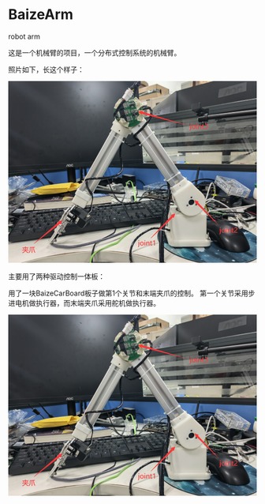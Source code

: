 # BaizeArm
robot arm

这是一个机械臂的项目，一个分布式控制系统的机械臂。

照片如下，长这个样子：

![机械臂照片1](https://github.com/Allen953/BaizeArm/blob/main/7.Photos%20%26%20Videos/joint.png)


主要用了两种驱动控制一体板：

用了一块BaizeCarBoard板子做第1个关节和末端夹爪的控制。
第一个关节采用步进电机做执行器，而末端夹爪采用舵机做执行器。

![关节控制驱动器](https://github.com/Allen953/BaizeArm/blob/main/7.Photos%20%26%20Videos/joint.png)


